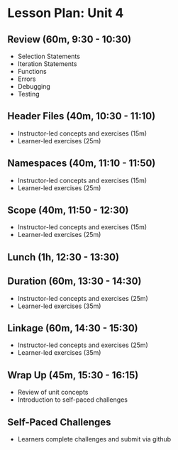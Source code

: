 # Lesson Plan: Unit 4

## Review (60m, 9:30 - 10:30)
- Selection Statements
- Iteration Statements
- Functions
- Errors
- Debugging
- Testing

## Header Files (40m, 10:30 - 11:10)
- Instructor-led concepts and exercises (15m)
- Learner-led exercises (25m)

## Namespaces (40m, 11:10 - 11:50)
- Instructor-led concepts and exercises (15m)
- Learner-led exercises (25m)

## Scope (40m, 11:50 - 12:30)
- Instructor-led concepts and exercises (15m)
- Learner-led exercises (25m)

## Lunch (1h, 12:30 - 13:30)

## Duration (60m, 13:30 - 14:30)
- Instructor-led concepts and exercises (25m)
- Learner-led exercises (35m)
  
## Linkage (60m, 14:30 - 15:30)
- Instructor-led concepts and exercises (25m)
- Learner-led exercises (35m)

## Wrap Up (45m, 15:30 - 16:15)
- Review of unit concepts
- Introduction to self-paced challenges

## Self-Paced Challenges
- Learners complete challenges and submit via github